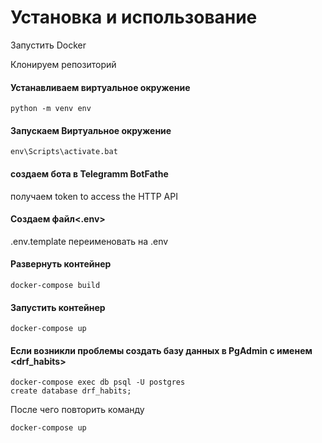 # Установка и использование
Запустить Docker

Клонируем репозиторий

#### Устанавливаем виртуальное окружение 
```
python -m venv env
```
#### Запускаем Виртуальное окружение
```
env\Scripts\activate.bat
```

#### создаем бота в Telegramm BotFathe
получаем token to access the HTTP API

#### Создаем файл<.env>
.env.template переименовать на .env

#### Развернуть контейнер 
```
docker-compose build
```
#### Запустить контейнер 
```
docker-compose up
```
#### Если возникли проблемы создать базу данных в PgAdmin с именем <drf_habits>
```
docker-compose exec db psql -U postgres
create database drf_habits;
```
После чего повторить команду
```
docker-compose up
```
